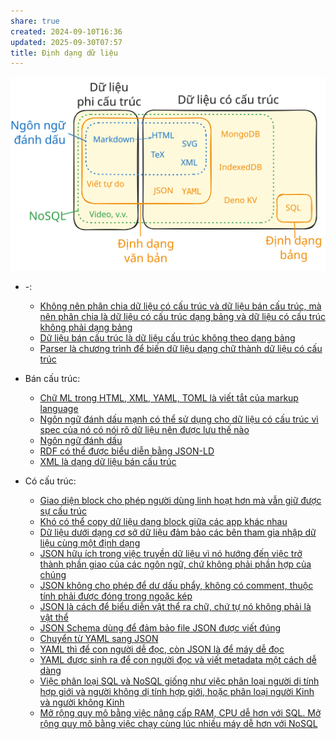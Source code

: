 ```yaml
---
share: true
created: 2024-09-10T16:36
updated: 2025-09-30T07:57
title: Định dạng dữ liệu
---
```

![Các định dạng dữ liệu thường gặp khi xử lý văn bản.excalidraw](../../attachments/C%C3%A1c%20%C4%91%E1%BB%8Bnh%20d%E1%BA%A1ng%20d%E1%BB%AF%20li%E1%BB%87u%20th%C6%B0%E1%BB%9Dng%20g%E1%BA%B7p%20khi%20x%E1%BB%AD%20l%C3%BD%20v%C4%83n%20b%E1%BA%A3n.svg)
- \-: 
    - [Không nên phân chia dữ liệu có cấu trúc và dữ liệu bán cấu trúc, mà nên phân chia là dữ liệu có cấu trúc dạng bảng và dữ liệu có cấu trúc không phải dạng bảng](./Kh%C3%B4ng%20n%C3%AAn%20ph%C3%A2n%20chia%20d%E1%BB%AF%20li%E1%BB%87u%20c%C3%B3%20c%E1%BA%A5u%20tr%C3%BAc%20v%C3%A0%20d%E1%BB%AF%20li%E1%BB%87u%20b%C3%A1n%20c%E1%BA%A5u%20tr%C3%BAc,%20m%C3%A0%20n%C3%AAn%20ph%C3%A2n%20chia%20l%C3%A0%20d%E1%BB%AF%20li%E1%BB%87u%20c%C3%B3%20c%E1%BA%A5u%20tr%C3%BAc%20d%E1%BA%A1ng%20b%E1%BA%A3ng%20v%C3%A0%20d%E1%BB%AF%20li%E1%BB%87u%20c%C3%B3%20c%E1%BA%A5u%20tr%C3%BAc%20kh%C3%B4ng%20ph%E1%BA%A3i%20d%E1%BA%A1ng%20b%E1%BA%A3ng.md)
    - [Dữ liệu bán cấu trúc là dữ liệu cấu trúc không theo dạng bảng](./D%E1%BB%AF%20li%E1%BB%87u%20b%C3%A1n%20c%E1%BA%A5u%20tr%C3%BAc%20l%C3%A0%20d%E1%BB%AF%20li%E1%BB%87u%20c%E1%BA%A5u%20tr%C3%BAc%20kh%C3%B4ng%20theo%20d%E1%BA%A1ng%20b%E1%BA%A3ng.md)
    - [Parser là chương trình để biến dữ liệu dạng chữ thành dữ liệu có cấu trúc](./Parser%20l%C3%A0%20ch%C6%B0%C6%A1ng%20tr%C3%ACnh%20%C4%91%E1%BB%83%20bi%E1%BA%BFn%20d%E1%BB%AF%20li%E1%BB%87u%20d%E1%BA%A1ng%20ch%E1%BB%AF%20th%C3%A0nh%20d%E1%BB%AF%20li%E1%BB%87u%20c%C3%B3%20c%E1%BA%A5u%20tr%C3%BAc.md)

- Bán cấu trúc: 
    - [Chữ ML trong HTML, XML, YAML, TOML là viết tắt của markup language](./B%C3%A1n%20c%E1%BA%A5u%20tr%C3%BAc/Ng%C3%B4n%20ng%E1%BB%AF%20%C4%91%C3%A1nh%20d%E1%BA%A5u/Ch%E1%BB%AF%20ML%20trong%20HTML,%20XML,%20YAML,%20TOML%20l%C3%A0%20vi%E1%BA%BFt%20t%E1%BA%AFt%20c%E1%BB%A7a%20markup%20language.md)
    - [Ngôn ngữ đánh dấu mạnh có thể sử dụng cho dữ liệu có cấu trúc vì spec của nó có nói rõ dữ liệu nên được lưu thế nào](./B%C3%A1n%20c%E1%BA%A5u%20tr%C3%BAc/Ng%C3%B4n%20ng%E1%BB%AF%20%C4%91%C3%A1nh%20d%E1%BA%A5u/Ng%C3%B4n%20ng%E1%BB%AF%20%C4%91%C3%A1nh%20d%E1%BA%A5u%20m%E1%BA%A1nh%20c%C3%B3%20th%E1%BB%83%20s%E1%BB%AD%20d%E1%BB%A5ng%20cho%20d%E1%BB%AF%20li%E1%BB%87u%20c%C3%B3%20c%E1%BA%A5u%20tr%C3%BAc%20v%C3%AC%20spec%20c%E1%BB%A7a%20n%C3%B3%20c%C3%B3%20n%C3%B3i%20r%C3%B5%20d%E1%BB%AF%20li%E1%BB%87u%20n%C3%AAn%20%C4%91%C6%B0%E1%BB%A3c%20l%C6%B0u%20th%E1%BA%BF%20n%C3%A0o.md)
    - [Ngôn ngữ đánh dấu](./B%C3%A1n%20c%E1%BA%A5u%20tr%C3%BAc/Ng%C3%B4n%20ng%E1%BB%AF%20%C4%91%C3%A1nh%20d%E1%BA%A5u/index.md)
    - [RDF có thể được biểu diễn bằng JSON-LD](./B%C3%A1n%20c%E1%BA%A5u%20tr%C3%BAc/Ng%C3%B4n%20ng%E1%BB%AF%20%C4%91%C3%A1nh%20d%E1%BA%A5u/RDF%20c%C3%B3%20th%E1%BB%83%20%C4%91%C6%B0%E1%BB%A3c%20bi%E1%BB%83u%20di%E1%BB%85n%20b%E1%BA%B1ng%20JSON-LD.md)
    - [XML là dạng dữ liệu bán cấu trúc](./B%C3%A1n%20c%E1%BA%A5u%20tr%C3%BAc/Ng%C3%B4n%20ng%E1%BB%AF%20%C4%91%C3%A1nh%20d%E1%BA%A5u/XML%20l%C3%A0%20d%E1%BA%A1ng%20d%E1%BB%AF%20li%E1%BB%87u%20b%C3%A1n%20c%E1%BA%A5u%20tr%C3%BAc.md)

- Có cấu trúc: 
    - [Giao diện block cho phép người dùng linh hoạt hơn mà vẫn giữ được sự cấu trúc](./C%C3%B3%20c%E1%BA%A5u%20tr%C3%BAc/Block/Giao%20di%E1%BB%87n%20block%20cho%20ph%C3%A9p%20ng%C6%B0%E1%BB%9Di%20d%C3%B9ng%20linh%20ho%E1%BA%A1t%20h%C6%A1n%20m%C3%A0%20v%E1%BA%ABn%20gi%E1%BB%AF%20%C4%91%C6%B0%E1%BB%A3c%20s%E1%BB%B1%20c%E1%BA%A5u%20tr%C3%BAc.md)
    - [Khó có thể copy dữ liệu dạng block giữa các app khác nhau](./C%C3%B3%20c%E1%BA%A5u%20tr%C3%BAc/Block/Kh%C3%B3%20c%C3%B3%20th%E1%BB%83%20copy%20d%E1%BB%AF%20li%E1%BB%87u%20d%E1%BA%A1ng%20block%20gi%E1%BB%AFa%20c%C3%A1c%20app%20kh%C3%A1c%20nhau.md)
    - [Dữ liệu dưới dạng cơ sở dữ liệu đảm bảo các bên tham gia nhập dữ liệu cùng một định dạng](./C%C3%B3%20c%E1%BA%A5u%20tr%C3%BAc/D%E1%BB%AF%20li%E1%BB%87u%20d%C6%B0%E1%BB%9Bi%20d%E1%BA%A1ng%20c%C6%A1%20s%E1%BB%9F%20d%E1%BB%AF%20li%E1%BB%87u%20%C4%91%E1%BA%A3m%20b%E1%BA%A3o%20c%C3%A1c%20b%C3%AAn%20tham%20gia%20nh%E1%BA%ADp%20d%E1%BB%AF%20li%E1%BB%87u%20c%C3%B9ng%20m%E1%BB%99t%20%C4%91%E1%BB%8Bnh%20d%E1%BA%A1ng.md)
    - [JSON hữu ích trong việc truyền dữ liệu vì nó hướng đến việc trở thành phần giao của các ngôn ngữ, chứ không phải phần hợp của chúng](./C%C3%B3%20c%E1%BA%A5u%20tr%C3%BAc/V%C4%83n%20b%E1%BA%A3n/JSON/JSON%20h%E1%BB%AFu%20%C3%ADch%20trong%20vi%E1%BB%87c%20truy%E1%BB%81n%20d%E1%BB%AF%20li%E1%BB%87u%20v%C3%AC%20n%C3%B3%20h%C6%B0%E1%BB%9Bng%20%C4%91%E1%BA%BFn%20vi%E1%BB%87c%20tr%E1%BB%9F%20th%C3%A0nh%20ph%E1%BA%A7n%20giao%20c%E1%BB%A7a%20c%C3%A1c%20ng%C3%B4n%20ng%E1%BB%AF,%20ch%E1%BB%A9%20kh%C3%B4ng%20ph%E1%BA%A3i%20ph%E1%BA%A7n%20h%E1%BB%A3p%20c%E1%BB%A7a%20ch%C3%BAng.md)
    - [JSON không cho phép để dư dấu phẩy, không có comment, thuộc tính phải được đóng trong ngoặc kép](./C%C3%B3%20c%E1%BA%A5u%20tr%C3%BAc/V%C4%83n%20b%E1%BA%A3n/JSON/JSON%20kh%C3%B4ng%20cho%20ph%C3%A9p%20%C4%91%E1%BB%83%20d%C6%B0%20d%E1%BA%A5u%20ph%E1%BA%A9y,%20kh%C3%B4ng%20c%C3%B3%20comment,%20thu%E1%BB%99c%20t%C3%ADnh%20ph%E1%BA%A3i%20%C4%91%C6%B0%E1%BB%A3c%20%C4%91%C3%B3ng%20trong%20ngo%E1%BA%B7c%20k%C3%A9p.md)
    - [JSON là cách để biểu diễn vật thể ra chữ, chứ tự nó không phải là vật thể](./C%C3%B3%20c%E1%BA%A5u%20tr%C3%BAc/V%C4%83n%20b%E1%BA%A3n/JSON/JSON%20l%C3%A0%20c%C3%A1ch%20%C4%91%E1%BB%83%20bi%E1%BB%83u%20di%E1%BB%85n%20v%E1%BA%ADt%20th%E1%BB%83%20ra%20ch%E1%BB%AF,%20ch%E1%BB%A9%20t%E1%BB%B1%20n%C3%B3%20kh%C3%B4ng%20ph%E1%BA%A3i%20l%C3%A0%20v%E1%BA%ADt%20th%E1%BB%83.md)
    - [JSON Schema dùng để đảm bảo file JSON được viết đúng](./C%C3%B3%20c%E1%BA%A5u%20tr%C3%BAc/V%C4%83n%20b%E1%BA%A3n/JSON/JSON%20Schema%20d%C3%B9ng%20%C4%91%E1%BB%83%20%C4%91%E1%BA%A3m%20b%E1%BA%A3o%20file%20JSON%20%C4%91%C6%B0%E1%BB%A3c%20vi%E1%BA%BFt%20%C4%91%C3%BAng.md)
    - [Chuyển từ YAML sang JSON](./C%C3%B3%20c%E1%BA%A5u%20tr%C3%BAc/V%C4%83n%20b%E1%BA%A3n/YAML/Chuy%E1%BB%83n%20t%E1%BB%AB%20YAML%20sang%20JSON.md)
    - [YAML thì để con người dễ đọc, còn JSON là để máy dễ đọc](./C%C3%B3%20c%E1%BA%A5u%20tr%C3%BAc/V%C4%83n%20b%E1%BA%A3n/YAML/YAML%20th%C3%AC%20%C4%91%E1%BB%83%20con%20ng%C6%B0%E1%BB%9Di%20d%E1%BB%85%20%C4%91%E1%BB%8Dc,%20c%C3%B2n%20JSON%20l%C3%A0%20%C4%91%E1%BB%83%20m%C3%A1y%20d%E1%BB%85%20%C4%91%E1%BB%8Dc.md)
    - [YAML được sinh ra để con người đọc và viết metadata một cách dễ dàng](./C%C3%B3%20c%E1%BA%A5u%20tr%C3%BAc/V%C4%83n%20b%E1%BA%A3n/YAML/YAML%20%C4%91%C6%B0%E1%BB%A3c%20sinh%20ra%20%C4%91%E1%BB%83%20con%20ng%C6%B0%E1%BB%9Di%20%C4%91%E1%BB%8Dc%20v%C3%A0%20vi%E1%BA%BFt%20metadata%20m%E1%BB%99t%20c%C3%A1ch%20d%E1%BB%85%20d%C3%A0ng.md)
    - [Việc phân loại SQL và NoSQL giống như việc phân loại người dị tính hợp giới và người không dị tính hợp giới, hoặc phân loại người Kinh và người không Kinh](./C%C3%B3%20c%E1%BA%A5u%20tr%C3%BAc/Vi%E1%BB%87c%20ph%C3%A2n%20lo%E1%BA%A1i%20SQL%20v%C3%A0%20NoSQL%20gi%E1%BB%91ng%20nh%C6%B0%20vi%E1%BB%87c%20ph%C3%A2n%20lo%E1%BA%A1i%20ng%C6%B0%E1%BB%9Di%20d%E1%BB%8B%20t%C3%ADnh%20h%E1%BB%A3p%20gi%E1%BB%9Bi%20v%C3%A0%20ng%C6%B0%E1%BB%9Di%20kh%C3%B4ng%20d%E1%BB%8B%20t%C3%ADnh%20h%E1%BB%A3p%20gi%E1%BB%9Bi,%20ho%E1%BA%B7c%20ph%C3%A2n%20lo%E1%BA%A1i%20ng%C6%B0%E1%BB%9Di%20Kinh%20v%C3%A0%20ng%C6%B0%E1%BB%9Di%20kh%C3%B4ng%20Kinh.md)
    - [Mở rộng quy mô bằng việc nâng cấp RAM, CPU dễ hơn với SQL. Mở rộng quy mô bằng việc chạy cùng lúc nhiều máy dễ hơn với NoSQL](./C%C3%B3%20c%E1%BA%A5u%20tr%C3%BAc/M%E1%BB%9F%20r%E1%BB%99ng%20quy%20m%C3%B4%20b%E1%BA%B1ng%20vi%E1%BB%87c%20n%C3%A2ng%20c%E1%BA%A5p%20RAM,%20CPU%20d%E1%BB%85%20h%C6%A1n%20v%E1%BB%9Bi%20SQL.%20M%E1%BB%9F%20r%E1%BB%99ng%20quy%20m%C3%B4%20b%E1%BA%B1ng%20vi%E1%BB%87c%20ch%E1%BA%A1y%20c%C3%B9ng%20l%C3%BAc%20nhi%E1%BB%81u%20m%C3%A1y%20d%E1%BB%85%20h%C6%A1n%20v%E1%BB%9Bi%20NoSQL.md)

